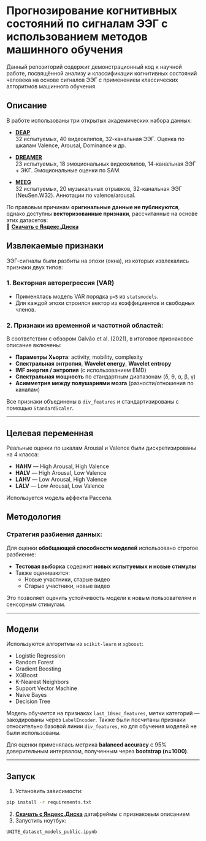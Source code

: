 # Прогнозирование когнитивных состояний по сигналам ЭЭГ с использованием методов машинного обучения

Данный репозиторий содержит демонстрационный код к научной работе, посвящённой анализу и классификации когнитивных состояний человека на основе сигналов ЭЭГ с применением классических алгоритмов машинного обучения.

## Описание

В работе использованы три открытых академических набора данных:

- **[DEAP](https://www.eecs.qmul.ac.uk/mmv/datasets/deap/)**  
  32 испытуемых, 40 видеоклипов, 32-канальная ЭЭГ. Оценка по шкалам Valence, Arousal, Dominance и др.

- **[DREAMER](https://ieeexplore.ieee.org/document/7887697)**  
  23 испытуемых, 18 эмоциональных видеоклипов, 14-канальная ЭЭГ + ЭКГ. Эмоциональные оценки по SAM.

- **[MEEG](https://paperswithcode.com/dataset/meeg)**  
  32 испытуемых, 20 музыкальных отрывков, 32-канальная ЭЭГ (NeuSen.W32). Аннотации по valence/arousal.

По правовым причинам **оригинальные данные не публикуются**, однако доступны **векторизованные признаки**, рассчитанные на основе этих датасетов:  
📁 **[Скачать с Яндекс.Диска](https://disk.360.yandex.com/d/RVfh2ehMTutz9A)**

## Извлекаемые признаки

ЭЭГ-сигналы были разбиты на эпохи (окна), из которых извлекались признаки двух типов:

### 1. Векторная авторегрессия (VAR)
- Применялась модель VAR порядка `p=5` из `statsmodels`.
- Для каждой эпохи строился вектор из коэффициентов и свободных членов.

### 2. Признаки из временной и частотной областей:
В соответствии с обзором Galvão et al. (2021), в итоговое признаковое описание включены:
- **Параметры Хьорта**: activity, mobility, complexity
- **Спектральная энтропия**, **Wavelet energy**, **Wavelet entropy**
- **IMF энергия / энтропия** (с использованием EMD)
- **Спектральная мощность** по стандартным диапазонам (δ, θ, α, β, γ)
- **Асимметрия между полушариями мозга** (разности/отношения по каналам)

Все признаки объединены в `div_features` и стандартизированы с помощью `StandardScaler`.

---

## Целевая переменная

Реальные оценки по шкалам Arousal и Valence были дискретизированы на 4 класса:

- **HAHV** — High Arousal, High Valence  
- **HALV** — High Arousal, Low Valence  
- **LAHV** — Low Arousal, High Valence  
- **LALV** — Low Arousal, Low Valence  

Используется модель аффекта Рассела.

## Методология

### Стратегия разбиения данных:
Для оценки **обобщающей способности моделей** использовано строгое разбиение:
- **Тестовая выборка** содержит **новых испытуемых и новые стимулы**
- Также оцениваются:
  - Новые участники, старые видео
  - Старые участники, новые видео

Это позволяет оценить устойчивость модели к новым пользователям и сенсорным стимулам.

---

## Модели

Используются алгоритмы из `scikit-learn` и `xgboost`:
- Logistic Regression
- Random Forest
- Gradient Boosting
- XGBoost
- K-Nearest Neighbors
- Support Vector Machine
- Naive Bayes
- Decision Tree

Модель обучается на признаках `last_10sec_features`, метки категорий — закодированы через `LabelEncoder`.
Также были посчитаны признаки относительно базовой линии `div_features`, но для обучения моделей не были использованы.

Для оценки применялась метрика **balanced accuracy** с 95% доверительным интервалом, полученным через **bootstrap (n=1000)**.

---

## Запуск

1. Установить зависимости:
```bash
pip install -r requirements.txt
```
2. **[Скачать с Яндекс.Диска](https://disk.360.yandex.com/d/RVfh2ehMTutz9A)** датафреймы с признаковым описанием
3. Запустить ноутбук:
```bash
UNITE_dataset_models_public.ipynb
```